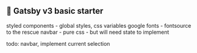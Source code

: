 ## 🚀 Gatsby v3 basic starter

styled components - global styles, css variables
google fonts - fontsource to the rescue
navbar - pure css - but will need state to implement

todo: navbar, implement current selection
